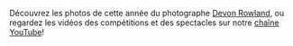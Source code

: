 Découvrez les photos de cette année du photographe [Devon Rowland](https://www.facebook.com/pg/DevonRowlandPhotography/photos/?tab=albums&ref=page_internal), ou regardez les vidéos des compétitions et des spectacles sur notre [chaîne YouTube](http://www.youtube.com/user/otshowdown)!
